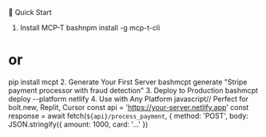 🚀 Quick Start
1. Install MCP-T
bashnpm install -g mcp-t-cli
# or
pip install mcpt
2. Generate Your First Server
bashmcpt generate "Stripe payment processor with fraud detection"
3. Deploy to Production
bashmcpt deploy --platform netlify
4. Use with Any Platform
javascript// Perfect for bolt.new, Replit, Cursor
const api = 'https://your-server.netlify.app'
const response = await fetch(`${api}/process_payment`, {
  method: 'POST',
  body: JSON.stringify({ amount: 1000, card: '...' })
